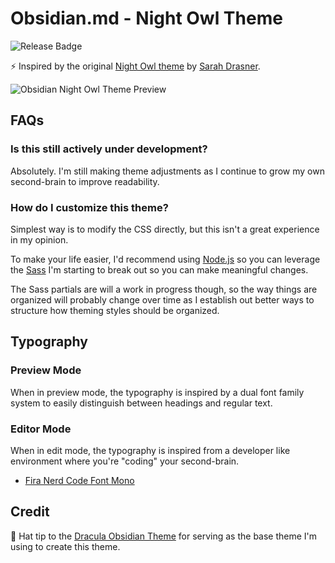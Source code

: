 # Obsidian.md - Night Owl Theme

![Release Badge](https://img.shields.io/github/v/release/bencodezen/obsidian-md-night-owl-theme)

⚡ Inspired by the original [Night Owl theme](https://github.com/sdras/night-owl-vscode-theme) by [Sarah Drasner](https://twitter.com/sarah_edo).

![Obsidian Night Owl Theme Preview](/obsidian-night-owl-theme-preview.png)

## FAQs

### Is this still actively under development?

Absolutely. I'm still making theme adjustments as I continue to grow my own second-brain to improve readability.

### How do I customize this theme?

Simplest way is to modify the CSS directly, but this isn't a great experience in my opinion.

To make your life easier, I'd recommend using [Node.js](https://nodejs.org/en/) so you can leverage the [Sass](https://sass-lang.com/) I'm starting to break out so you can make meaningful changes.

The Sass partials are will a work in progress though, so the way things are organized will probably change over time as I establish out better ways to structure how theming styles should be organized.

## Typography

### Preview Mode

When in preview mode, the typography is inspired by a dual font family system to easily distinguish between headings and regular text.

### Editor Mode

When in edit mode, the typography is inspired from a developer like environment where you're "coding" your second-brain.

- [Fira Nerd Code Font Mono](https://github.com/ryanoasis/nerd-fonts/tree/master/patched-fonts/FiraCode)

## Credit

🎩 Hat tip to the [Dracula Obsidian Theme](https://github.com/jarodise/Dracula-for-Obsidian.md) for serving as the base theme I'm using to create this theme.
